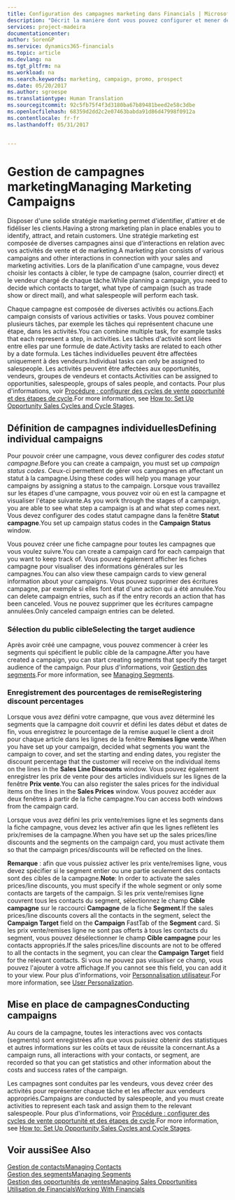 ```yaml
---
title: Configuration des campagnes marketing dans Financials | Microsoft Docs
description: "Décrit la manière dont vous pouvez configurer et mener des campagnes marketing dans Dynamics 365 for Financials"
services: project-madeira
documentationcenter: 
author: SorenGP
ms.service: dynamics365-financials
ms.topic: article
ms.devlang: na
ms.tgt_pltfrm: na
ms.workload: na
ms.search.keywords: marketing, campaign, promo, prospect
ms.date: 05/20/2017
ms.author: sgroespe
ms.translationtype: Human Translation
ms.sourcegitcommit: 92c5fb75f4f3d3180ba67b89481beed2e58c3dbe
ms.openlocfilehash: 68359d2dd2c2e07463babda91d86d47998f0912a
ms.contentlocale: fr-fr
ms.lasthandoff: 05/31/2017


---
```

# <a name="managing-marketing-campaigns"></a><span data-ttu-id="bc6e4-103">Gestion de campagnes marketing</span><span class="sxs-lookup"><span data-stu-id="bc6e4-103">Managing Marketing Campaigns</span></span>
<span data-ttu-id="bc6e4-104">Disposer d'une solide stratégie marketing permet d'identifier, d'attirer et de fidéliser les clients.</span><span class="sxs-lookup"><span data-stu-id="bc6e4-104">Having a strong marketing plan in place enables you to identify, attract, and retain customers.</span></span> <span data-ttu-id="bc6e4-105">Une stratégie marketing est composée de diverses campagnes ainsi que d'interactions en relation avec vos activités de vente et de marketing.</span><span class="sxs-lookup"><span data-stu-id="bc6e4-105">A marketing plan consists of various campaigns and other interactions in connection with your sales and marketing activities.</span></span> <span data-ttu-id="bc6e4-106">Lors de la planification d'une campagne, vous devez choisir les contacts à cibler, le type de campagne (salon, courrier direct) et le vendeur chargé de chaque tâche.</span><span class="sxs-lookup"><span data-stu-id="bc6e4-106">While planning a campaign, you need to decide which contacts to target, what type of campaign (such as trade show or direct mail), and what salespeople will perform each task.</span></span>

<span data-ttu-id="bc6e4-107">Chaque campagne est composée de diverses activités ou actions.</span><span class="sxs-lookup"><span data-stu-id="bc6e4-107">Each campaign consists of various activities or tasks.</span></span> <span data-ttu-id="bc6e4-108">Vous pouvez combiner plusieurs tâches, par exemple les tâches qui représentent chacune une étape, dans les activités.</span><span class="sxs-lookup"><span data-stu-id="bc6e4-108">You can combine multiple task, for example tasks that each represent a step, in activities.</span></span> <span data-ttu-id="bc6e4-109">Les tâches d'activité sont liées entre elles par une formule de date.</span><span class="sxs-lookup"><span data-stu-id="bc6e4-109">Activity tasks are related to each other by a date formula.</span></span> <span data-ttu-id="bc6e4-110">Les tâches individuelles peuvent être affectées uniquement à des vendeurs.</span><span class="sxs-lookup"><span data-stu-id="bc6e4-110">Individual tasks can only be assigned to salespeople.</span></span> <span data-ttu-id="bc6e4-111">Les activités peuvent être affectées aux opportunités, vendeurs, groupes de vendeurs et contacts.</span><span class="sxs-lookup"><span data-stu-id="bc6e4-111">Activities can be assigned to opportunities, salespeople, groups of sales people, and contacts.</span></span> <span data-ttu-id="bc6e4-112">Pour plus d'informations, voir [Procédure : configurer des cycles de vente opportunité et des étapes de cycle](marketing-how-setup-opportunity-sales-cycles-stages.md).</span><span class="sxs-lookup"><span data-stu-id="bc6e4-112">For more information, see [How to: Set Up Opportunity Sales Cycles and Cycle Stages](marketing-how-setup-opportunity-sales-cycles-stages.md).</span></span>

## <a name="defining-individual-campaigns"></a><span data-ttu-id="bc6e4-113">Définition de campagnes individuelles</span><span class="sxs-lookup"><span data-stu-id="bc6e4-113">Defining individual campaigns</span></span>
<span data-ttu-id="bc6e4-114">Pour pouvoir créer une campagne, vous devez configurer des *codes statut campagne*.</span><span class="sxs-lookup"><span data-stu-id="bc6e4-114">Before you can create a campaign, you must set up *campaign status codes*.</span></span> <span data-ttu-id="bc6e4-115">Ceux-ci permettent de gérer vos campagnes en affectant un statut à la campagne.</span><span class="sxs-lookup"><span data-stu-id="bc6e4-115">Using these codes will help you manage your campaigns by assigning a status to the campaign.</span></span> <span data-ttu-id="bc6e4-116">Lorsque vous travaillez sur les étapes d'une campagne, vous pouvez voir où en est la campagne et visualiser l'étape suivante.</span><span class="sxs-lookup"><span data-stu-id="bc6e4-116">As you work through the stages of a campaign, you are able to see what step a campaign is at and what step comes next.</span></span> <span data-ttu-id="bc6e4-117">Vous devez configurer des codes statut campagne dans la fenêtre **Statut campagne**.</span><span class="sxs-lookup"><span data-stu-id="bc6e4-117">You set up campaign status codes in the **Campaign Status** window.</span></span>

<span data-ttu-id="bc6e4-118">Vous pouvez créer une fiche campagne pour toutes les campagnes que vous voulez suivre.</span><span class="sxs-lookup"><span data-stu-id="bc6e4-118">You can create a campaign card for each campaign that you want to keep track of.</span></span> <span data-ttu-id="bc6e4-119">Vous pouvez également afficher les fiches campagne pour visualiser des informations générales sur les campagnes.</span><span class="sxs-lookup"><span data-stu-id="bc6e4-119">You can also view these campaign cards to view general information about your campaigns.</span></span>
<span data-ttu-id="bc6e4-120">Vous pouvez supprimer des écritures campagne, par exemple si elles font état d'une action qui a été annulée.</span><span class="sxs-lookup"><span data-stu-id="bc6e4-120">You can delete campaign entries, such as if the entry records an action that has been canceled.</span></span> <span data-ttu-id="bc6e4-121">Vous ne pouvez supprimer que les écritures campagne annulées.</span><span class="sxs-lookup"><span data-stu-id="bc6e4-121">Only canceled campaign entries can be deleted.</span></span>

### <a name="selecting-the-target-audience"></a><span data-ttu-id="bc6e4-122">Sélection du public cible</span><span class="sxs-lookup"><span data-stu-id="bc6e4-122">Selecting the target audience</span></span>
<span data-ttu-id="bc6e4-123">Après avoir créé une campagne, vous pouvez commencer à créer les segments qui spécifient le public cible de la campagne.</span><span class="sxs-lookup"><span data-stu-id="bc6e4-123">After you have created a campaign, you can start creating segments that specify the target audience of the campaign.</span></span> <span data-ttu-id="bc6e4-124">Pour plus d'informations, voir [Gestion des segments](marketing-segments.md).</span><span class="sxs-lookup"><span data-stu-id="bc6e4-124">For more information, see [Managing Segments](marketing-segments.md).</span></span>

### <a name="registering-discount-percentages"></a><span data-ttu-id="bc6e4-125">Enregistrement des pourcentages de remise</span><span class="sxs-lookup"><span data-stu-id="bc6e4-125">Registering discount percentages</span></span>
<span data-ttu-id="bc6e4-126">Lorsque vous avez défini votre campagne, que vous avez déterminé les segments que la campagne doit couvrir et défini les dates début et dates de fin, vous enregistrez le pourcentage de la remise auquel le client a droit pour chaque article dans les lignes de la fenêtre **Remises ligne vente**.</span><span class="sxs-lookup"><span data-stu-id="bc6e4-126">When you have set up your campaign, decided what segments you want the campaign to cover, and set the starting and ending dates, you register the discount percentage that the customer will receive on the individual items on the lines in the **Sales Line Discounts** window.</span></span> <span data-ttu-id="bc6e4-127">Vous pouvez également enregistrer les prix de vente pour des articles individuels sur les lignes de la fenêtre **Prix vente**.</span><span class="sxs-lookup"><span data-stu-id="bc6e4-127">You can also register the sales prices for the individual items on the lines in the **Sales Prices** window.</span></span> <span data-ttu-id="bc6e4-128">Vous pouvez accéder aux deux fenêtres à partir de la fiche campagne.</span><span class="sxs-lookup"><span data-stu-id="bc6e4-128">You can access both windows from the campaign card.</span></span>

 <span data-ttu-id="bc6e4-129">Lorsque vous avez défini les prix vente/remises ligne et les segments dans la fiche campagne, vous devez les activer afin que les lignes reflètent les prix/remises de la campagne.</span><span class="sxs-lookup"><span data-stu-id="bc6e4-129">When you have set up the sales prices/line discounts and the segments on the campaign card, you must activate them so that the campaign prices/discounts will be reflected on the lines.</span></span>

<span data-ttu-id="bc6e4-130">**Remarque** : afin que vous puissiez activer les prix vente/remises ligne, vous devez spécifier si le segment entier ou une partie seulement des contacts sont des cibles de la campagne.</span><span class="sxs-lookup"><span data-stu-id="bc6e4-130">**Note**: In order to activate the sales prices/line discounts, you must specify if the whole segment or only some contacts are targets of the campaign.</span></span> <span data-ttu-id="bc6e4-131">Si les prix vente/remises ligne couvrent tous les contacts du segment, sélectionnez le champ **Cible campagne** sur le raccourci **Campagne** de la fiche **Segment**.</span><span class="sxs-lookup"><span data-stu-id="bc6e4-131">If the sales prices/line discounts covers all the contacts in the segment, select the **Campaign Target** field on the **Campaign** FastTab of the **Segment** card.</span></span>
<span data-ttu-id="bc6e4-132">Si les prix vente/remises ligne ne sont pas offerts à tous les contacts du segment, vous pouvez désélectionner le champ **Cible campagne** pour les contacts appropriés.</span><span class="sxs-lookup"><span data-stu-id="bc6e4-132">If the sales prices/line discounts are not to be offered to all the contacts in the segment, you can clear the **Campaign Target** field for the relevant contacts.</span></span> <span data-ttu-id="bc6e4-133">Si vous ne pouvez pas visualiser ce champ, vous pouvez l'ajouter à votre affichage.</span><span class="sxs-lookup"><span data-stu-id="bc6e4-133">If you cannot see this field, you can add it to your view.</span></span> <span data-ttu-id="bc6e4-134">Pour plus d'informations, voir [Personnalisation utilisateur](ui-user-personalization.md).</span><span class="sxs-lookup"><span data-stu-id="bc6e4-134">For more information, see [User Personalization](ui-user-personalization.md).</span></span>

## <a name="conducting-campaigns"></a><span data-ttu-id="bc6e4-135">Mise en place de campagnes</span><span class="sxs-lookup"><span data-stu-id="bc6e4-135">Conducting campaigns</span></span>
<span data-ttu-id="bc6e4-136">Au cours de la campagne, toutes les interactions avec vos contacts (segments) sont enregistrées afin que vous puissiez obtenir des statistiques et autres informations sur les coûts et taux de réussite la concernant.</span><span class="sxs-lookup"><span data-stu-id="bc6e4-136">As a campaign runs, all interactions with your contacts, or segment, are recorded so that you can get statistics and other information about the costs and success rates of the campaign.</span></span>

<span data-ttu-id="bc6e4-137">Les campagnes sont conduites par les vendeurs, vous devez créer des activités pour représenter chaque tâche et les affecter aux vendeurs appropriés.</span><span class="sxs-lookup"><span data-stu-id="bc6e4-137">Campaigns are conducted by salespeople, and you must create activities to represent each task and assign them to the relevant salespeople.</span></span> <span data-ttu-id="bc6e4-138">Pour plus d'informations, voir [Procédure : configurer des cycles de vente opportunité et des étapes de cycle](marketing-how-setup-opportunity-sales-cycles-stages.md).</span><span class="sxs-lookup"><span data-stu-id="bc6e4-138">For more information, see [How to: Set Up Opportunity Sales Cycles and Cycle Stages](marketing-how-setup-opportunity-sales-cycles-stages.md).</span></span>

## <a name="see-also"></a><span data-ttu-id="bc6e4-139">Voir aussi</span><span class="sxs-lookup"><span data-stu-id="bc6e4-139">See Also</span></span>
[<span data-ttu-id="bc6e4-140">Gestion de contacts</span><span class="sxs-lookup"><span data-stu-id="bc6e4-140">Managing Contacts</span></span>](marketing-contacts.md)  
[<span data-ttu-id="bc6e4-141">Gestion des segments</span><span class="sxs-lookup"><span data-stu-id="bc6e4-141">Managing Segments</span></span>](marketing-segments.md)  
[<span data-ttu-id="bc6e4-142">Gestion des opportunités de ventes</span><span class="sxs-lookup"><span data-stu-id="bc6e4-142">Managing Sales Opportunities</span></span>](marketing-manage-sales-opportunities.md)  
[<span data-ttu-id="bc6e4-143">Utilisation de Financials</span><span class="sxs-lookup"><span data-stu-id="bc6e4-143">Working With Financials</span></span>](ui-work-product.md)  


